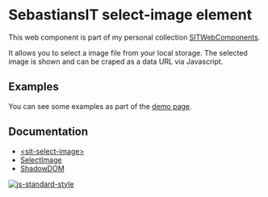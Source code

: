 # SebastiansIT select-image element
This web component is part of my personal collection [SITWebComponents](../README.md).

It allows you to select a image file from your local storage. The selected image is shown and can be craped as a data URL via Javascript.

## Examples
You can see some examples as part of the [demo page](./demo.html).

## Documentation

* [&lt;sit-select-image&gt;](./doc/CustomElement.md)
* [SelectImage](./doc/JSAPI.md)
* [ShadowDOM](./doc/ShadowDOM.md)

[![js-standard-style](https://img.shields.io/badge/code%20style-standard-brightgreen.svg)](http://standardjs.com)
